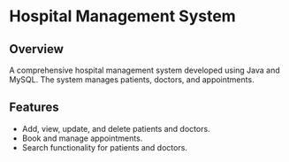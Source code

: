 # Hospital Management System

## Overview
A comprehensive hospital management system developed using Java and MySQL. The system manages patients, doctors, and appointments.

## Features
- Add, view, update, and delete patients and doctors.
- Book and manage appointments.
- Search functionality for patients and doctors.
